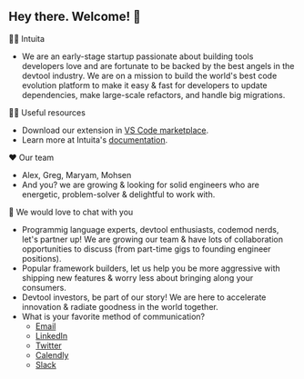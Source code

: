 ## Hey there. Welcome! 👋

🙋‍♀️ Intuita
  - We are an early-stage startup passionate about building tools developers love and are fortunate to be backed by the best angels in the devtool industry. We are on a mission to build the world's best code evolution platform to make it easy & fast for developers to update dependencies, make large-scale refactors, and handle big migrations.

👩‍💻 Useful resources 
  - Download our extension in [VS Code marketplace](https://marketplace.visualstudio.com/items?itemName=Intuita.intuita-vscode-extension).
  - Learn more at Intuita's [documentation](https://docs.intuita.io/).

❤ Our team
  - Alex, Greg, Maryam, Mohsen
  - And you? we are growing & looking for solid engineers who are energetic, problem-solver & delightful to work with.

🧙 We would love to chat with you
  - Programmig language experts, devtool enthusiasts, codemod nerds, let's partner up! We are growing our team & have lots of collaboration opportunities to discuss (from part-time gigs to founding engineer positions).
  - Popular framework builders, let us help you be more aggressive with shipping new features & worry less about bringing along your consumers. 
  - Devtool investors, be part of our story! We are here to accelerate innovation & radiate goodness in the world together.
  - What is your favorite method of communication?
      - [Email](mailto:hello@intuita.io) 
      - [LinkedIn](https://www.linkedin.com/company/intuita-inc/)
      - [Twitter](https://twitter.com/CodeWithIntuita)
      - [Calendly](https://calendly.com/alex-from-intuita)
      - [Slack](https://join.slack.com/t/intuita-inc/shared_invite/zt-1bjj5exxi-95yPfWi71HcO2p_sS5L2wA)
